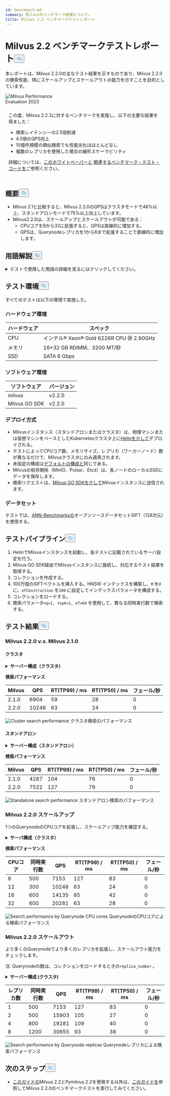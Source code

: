 ```yaml
---
id: benchmark.md
summary: Milvusのベンチマーク結果について。
title: Milvus 2.2 ベンチマークテストレポート
---
```

<h1 id="Milvus-22-Benchmark-Test-Report" class="common-anchor-header">Milvus 2.2 ベンチマークテストレポート<button data-href="#Milvus-22-Benchmark-Test-Report" class="anchor-icon" translate="no">
      <svg translate="no"
        aria-hidden="true"
        focusable="false"
        height="20"
        version="1.1"
        viewBox="0 0 16 16"
        width="16"
      >
        <path
          fill="#0092E4"
          fill-rule="evenodd"
          d="M4 9h1v1H4c-1.5 0-3-1.69-3-3.5S2.55 3 4 3h4c1.45 0 3 1.69 3 3.5 0 1.41-.91 2.72-2 3.25V8.59c.58-.45 1-1.27 1-2.09C10 5.22 8.98 4 8 4H4c-.98 0-2 1.22-2 2.5S3 9 4 9zm9-3h-1v1h1c1 0 2 1.22 2 2.5S13.98 12 13 12H9c-.98 0-2-1.22-2-2.5 0-.83.42-1.64 1-2.09V6.25c-1.09.53-2 1.84-2 3.25C6 11.31 7.55 13 9 13h4c1.45 0 3-1.69 3-3.5S14.5 6 13 6z"
        ></path>
      </svg>
    </button></h1><p>本レポートは、Milvus 2.2.0の主なテスト結果を示すものであり、Milvus 2.2.0の検索性能、特にスケールアップとスケールアウトの能力を示すことを目的としています。</p>
<div class="alert note">
  <div style="display: flex;">
      <div style="flex:0.3;">
        <img translate="no" src="https://zilliz.com/images/whitepaper/performance.png" alt="Milvus Performance Evaluation 2023" />
      </div>
  </div>
  <div style="flex:1;padding: 10px;">
    <p>この度、Milvus 2.2.3に対するベンチマークを実施し、以下の主要な結果を得ました：</p>
    <ul>
      <li>検索レイテンシーの2.5倍削減</li>
      <li>4.5倍のQPS向上</li>
      <li>10億件規模の類似検索でも性能劣化はほとんどなし</li>
      <li>複数のレプリカを使用した場合の線形スケーラビリティ</li>
    </ul>
    <p>詳細については、<a href="https://zilliz.com/resources/whitepaper/milvus-performance-benchmark">このホワイトペーパーと</a> <a href="https://github.com/zilliztech/VectorDBBench">関連するベンチマーク・テスト・コードを</a>ご参照ください。 </p>
  </div>
</div>
<h2 id="Summary" class="common-anchor-header">概要<button data-href="#Summary" class="anchor-icon" translate="no">
      <svg translate="no"
        aria-hidden="true"
        focusable="false"
        height="20"
        version="1.1"
        viewBox="0 0 16 16"
        width="16"
      >
        <path
          fill="#0092E4"
          fill-rule="evenodd"
          d="M4 9h1v1H4c-1.5 0-3-1.69-3-3.5S2.55 3 4 3h4c1.45 0 3 1.69 3 3.5 0 1.41-.91 2.72-2 3.25V8.59c.58-.45 1-1.27 1-2.09C10 5.22 8.98 4 8 4H4c-.98 0-2 1.22-2 2.5S3 9 4 9zm9-3h-1v1h1c1 0 2 1.22 2 2.5S13.98 12 13 12H9c-.98 0-2-1.22-2-2.5 0-.83.42-1.64 1-2.09V6.25c-1.09.53-2 1.84-2 3.25C6 11.31 7.55 13 9 13h4c1.45 0 3-1.69 3-3.5S14.5 6 13 6z"
        ></path>
      </svg>
    </button></h2><ul>
<li>Milvus 2.1と比較すると、Milvus 2.2.0のQPSはクラスタモードで48%以上、スタンドアロンモードで75%以上向上しています。</li>
<li>Milvus2.2.0は、スケールアップとスケールアウトが可能である：<ul>
<li>CPUコアを8から32に拡張すると、QPSは直線的に増加する。</li>
<li>QPSは、Querynodeレプリカを1から8まで拡張することで直線的に増加します。</li>
</ul></li>
</ul>
<h2 id="Terminology" class="common-anchor-header">用語解説<button data-href="#Terminology" class="anchor-icon" translate="no">
      <svg translate="no"
        aria-hidden="true"
        focusable="false"
        height="20"
        version="1.1"
        viewBox="0 0 16 16"
        width="16"
      >
        <path
          fill="#0092E4"
          fill-rule="evenodd"
          d="M4 9h1v1H4c-1.5 0-3-1.69-3-3.5S2.55 3 4 3h4c1.45 0 3 1.69 3 3.5 0 1.41-.91 2.72-2 3.25V8.59c.58-.45 1-1.27 1-2.09C10 5.22 8.98 4 8 4H4c-.98 0-2 1.22-2 2.5S3 9 4 9zm9-3h-1v1h1c1 0 2 1.22 2 2.5S13.98 12 13 12H9c-.98 0-2-1.22-2-2.5 0-.83.42-1.64 1-2.09V6.25c-1.09.53-2 1.84-2 3.25C6 11.31 7.55 13 9 13h4c1.45 0 3-1.69 3-3.5S14.5 6 13 6z"
        ></path>
      </svg>
    </button></h2><p><details>
<summary>テストで使用した用語の詳細を見るにはクリックしてください。</summary>
<table class="terminology">
<thead>
<tr>
<th>用語</th>
<th>説明</th>
</tr>
</thead>
<tbody>
<tr>
<td>nq</td>
<td>1回の検索要求で検索されるベクトルの数</td>
</tr>
<tr>
<td>topk</td>
<td>1回の検索要求で、各ベクトル（nq）に対して検索される最も近いベクトルの数</td>
</tr>
<tr>
<td>ef</td>
<td><a href="https://milvus.io/docs/v2.2.x/index.md">HNSW インデックスに</a>固有の検索パラメータ</td>
</tr>
<tr>
<td>RT</td>
<td>リクエストを送信してから応答を受信するまでの応答時間</td>
</tr>
<tr>
<td>QPS</td>
<td>1秒間に正常に処理された検索リクエスト数</td>
</tr>
</tbody>
</table>
</details></p>
<h2 id="Test-environment" class="common-anchor-header">テスト環境<button data-href="#Test-environment" class="anchor-icon" translate="no">
      <svg translate="no"
        aria-hidden="true"
        focusable="false"
        height="20"
        version="1.1"
        viewBox="0 0 16 16"
        width="16"
      >
        <path
          fill="#0092E4"
          fill-rule="evenodd"
          d="M4 9h1v1H4c-1.5 0-3-1.69-3-3.5S2.55 3 4 3h4c1.45 0 3 1.69 3 3.5 0 1.41-.91 2.72-2 3.25V8.59c.58-.45 1-1.27 1-2.09C10 5.22 8.98 4 8 4H4c-.98 0-2 1.22-2 2.5S3 9 4 9zm9-3h-1v1h1c1 0 2 1.22 2 2.5S13.98 12 13 12H9c-.98 0-2-1.22-2-2.5 0-.83.42-1.64 1-2.09V6.25c-1.09.53-2 1.84-2 3.25C6 11.31 7.55 13 9 13h4c1.45 0 3-1.69 3-3.5S14.5 6 13 6z"
        ></path>
      </svg>
    </button></h2><p>すべてのテストは以下の環境で実施した。</p>
<h3 id="Hardware-environment" class="common-anchor-header">ハードウェア環境</h3><table>
<thead>
<tr><th>ハードウェア</th><th>スペック</th></tr>
</thead>
<tbody>
<tr><td>CPU</td><td>インテル® Xeon® Gold 6226R CPU @ 2.90GHz</td></tr>
<tr><td>メモリ</td><td>16*32 GB RDIMM、3200 MT/秒</td></tr>
<tr><td>SSD</td><td>SATA 6 Gbps</td></tr>
</tbody>
</table>
<h3 id="Software-environment" class="common-anchor-header">ソフトウェア環境</h3><table>
<thead>
<tr><th>ソフトウェア</th><th>バージョン</th></tr>
</thead>
<tbody>
<tr><td>milvus</td><td>v2.2.0</td></tr>
<tr><td>Milvus GO SDK</td><td>v2.2.0</td></tr>
</tbody>
</table>
<h3 id="Deployment-scheme" class="common-anchor-header">デプロイ方式</h3><ul>
<li>Milvusインスタンス（スタンドアロンまたはクラスタ）は、物理マシンまたは仮想マシンをベースとしたKubernetesクラスタ上に<a href="https://milvus.io/docs/install_standalone-helm.md">Helmを介して</a>デプロイされる。</li>
<li>テストによってCPUコア数、メモリサイズ、レプリカ（ワーカーノード）数が異なるだけで、Milvusクラスタにのみ適用されます。</li>
<li>未指定の構成は<a href="https://github.com/milvus-io/milvus-helm/blob/master/charts/milvus/values.yaml">デフォルトの構成と</a>同じである。</li>
<li>Milvusの依存関係（MinIO、Pulsar、Etcd）は、各ノードのローカルSSDにデータを保存します。</li>
<li>検索リクエストは、<a href="https://github.com/milvus-io/milvus-sdk-go/tree/master/tests">Milvus GO SDKを介して</a>Milvusインスタンスに送信されます。</li>
</ul>
<h3 id="Data-sets" class="common-anchor-header">データセット</h3><p>テストでは、<a href="https://github.com/erikbern/ann-benchmarks/#data-sets">ANN-Benchmarksの</a>オープンソースデータセットSIFT（128次元）を使用する。</p>
<h2 id="Test-pipeline" class="common-anchor-header">テストパイプライン<button data-href="#Test-pipeline" class="anchor-icon" translate="no">
      <svg translate="no"
        aria-hidden="true"
        focusable="false"
        height="20"
        version="1.1"
        viewBox="0 0 16 16"
        width="16"
      >
        <path
          fill="#0092E4"
          fill-rule="evenodd"
          d="M4 9h1v1H4c-1.5 0-3-1.69-3-3.5S2.55 3 4 3h4c1.45 0 3 1.69 3 3.5 0 1.41-.91 2.72-2 3.25V8.59c.58-.45 1-1.27 1-2.09C10 5.22 8.98 4 8 4H4c-.98 0-2 1.22-2 2.5S3 9 4 9zm9-3h-1v1h1c1 0 2 1.22 2 2.5S13.98 12 13 12H9c-.98 0-2-1.22-2-2.5 0-.83.42-1.64 1-2.09V6.25c-1.09.53-2 1.84-2 3.25C6 11.31 7.55 13 9 13h4c1.45 0 3-1.69 3-3.5S14.5 6 13 6z"
        ></path>
      </svg>
    </button></h2><ol>
<li>HelmでMilvusインスタンスを起動し、各テストに記載されているサーバ設定を行う。</li>
<li>Milvus GO SDK経由でMilvusインスタンスに接続し、対応するテスト結果を取得する。</li>
<li>コレクションを作成する。</li>
<li>100万個のSIFTベクトルを挿入する。HNSW インデックスを構築し、<code translate="no">M</code> を<code translate="no">8</code> に、<code translate="no">efConstruction</code> を<code translate="no">200</code> に設定してインデックスパラメータを構成する。</li>
<li>コレクションをロードする。</li>
<li>検索パラメータ<code translate="no">nq=1, topk=1, ef=64</code> を使用して、異なる同時実行数で検索する。</li>
</ol>
<h2 id="Test-results" class="common-anchor-header">テスト結果<button data-href="#Test-results" class="anchor-icon" translate="no">
      <svg translate="no"
        aria-hidden="true"
        focusable="false"
        height="20"
        version="1.1"
        viewBox="0 0 16 16"
        width="16"
      >
        <path
          fill="#0092E4"
          fill-rule="evenodd"
          d="M4 9h1v1H4c-1.5 0-3-1.69-3-3.5S2.55 3 4 3h4c1.45 0 3 1.69 3 3.5 0 1.41-.91 2.72-2 3.25V8.59c.58-.45 1-1.27 1-2.09C10 5.22 8.98 4 8 4H4c-.98 0-2 1.22-2 2.5S3 9 4 9zm9-3h-1v1h1c1 0 2 1.22 2 2.5S13.98 12 13 12H9c-.98 0-2-1.22-2-2.5 0-.83.42-1.64 1-2.09V6.25c-1.09.53-2 1.84-2 3.25C6 11.31 7.55 13 9 13h4c1.45 0 3-1.69 3-3.5S14.5 6 13 6z"
        ></path>
      </svg>
    </button></h2><h3 id="Milvus-220-vs-Milvus-210" class="common-anchor-header">Milvus 2.2.0 v.s. Milvus 2.1.0</h3><h4 id="Cluster" class="common-anchor-header">クラスタ</h4><p><details>
<summary><b>サーバー構成（クラスタ）</b></summary><code translate="no">yaml queryNode: replicas: 1 resources: limits: cpu: &quot;12.0&quot; memory: 8Gi requests: cpu: &quot;12.0&quot; memory: 8Gi</code></details></p>
<p><strong>検索パフォーマンス</strong></p>
<table>
<thead>
<tr><th>Milvus</th><th>QPS</th><th>RT(TP99) / ms</th><th>RT(TP50) / ms</th><th>フェール/秒</th></tr>
</thead>
<tbody>
<tr><td>2.1.0</td><td>6904</td><td>59</td><td>28</td><td>0</td></tr>
<tr><td>2.2.0</td><td>10248</td><td>63</td><td>24</td><td>0</td></tr>
</tbody>
</table>
<p>
  
   <span class="img-wrapper"> <img translate="no" src="/docs/v2.5.x/assets/cluster_search_performance_210_vs_220.png" alt="Cluster search performance" class="doc-image" id="cluster-search-performance" />
   </span> <span class="img-wrapper"> <span>クラスタ検索のパフォーマンス</span> </span></p>
<h4 id="Standalone" class="common-anchor-header">スタンドアロン</h4><p><details>
<summary><b>サーバー構成（スタンドアロン）</b></summary><code translate="no">yaml standalone: replicas: 1 resources: limits: cpu: &quot;12.0&quot; memory: 16Gi requests: cpu: &quot;12.0&quot; memory: 16Gi</code></details></p>
<p><strong>検索パフォーマンス</strong></p>
<table>
<thead>
<tr><th>Milvus</th><th>QPS</th><th>RT(TP99) / ms</th><th>RT(TP50) / ms</th><th>フェール/秒</th></tr>
</thead>
<tbody>
<tr><td>2.1.0</td><td>4287</td><td>104</td><td>76</td><td>0</td></tr>
<tr><td>2.2.0</td><td>7522</td><td>127</td><td>79</td><td>0</td></tr>
</tbody>
</table>
<p>
  
   <span class="img-wrapper"> <img translate="no" src="/docs/v2.5.x/assets/standalone_search_performance_210_vs_220.png" alt="Standalone search performance" class="doc-image" id="standalone-search-performance" />
   </span> <span class="img-wrapper"> <span>スタンドアロン検索のパフォーマンス</span> </span></p>
<h3 id="Milvus-220-Scale-up" class="common-anchor-header">Milvus 2.2.0 スケールアップ</h3><p>1つのQuerynodeのCPUコアを拡張し、スケールアップ能力を確認する。</p>
<p><details>
<summary><b>サーバ構成（クラスタ）</b></summary><code translate="no">yaml queryNode: replicas: 1 resources: limits: cpu: &quot;8.0&quot; /&quot;12.0&quot; /&quot;16.0&quot; /&quot;32.0&quot; memory: 8Gi requests: cpu: &quot;8.0&quot; /&quot;12.0&quot; /&quot;16.0&quot; /&quot;32.0&quot; memory: 8Gi</code></details></p>
<p><strong>検索パフォーマンス</strong></p>
<table>
<thead>
<tr><th>CPUコア</th><th>同時実行数</th><th>QPS</th><th>RT(TP99) / ms</th><th>RT(TP50) / ms</th><th>フェール/秒</th></tr>
</thead>
<tbody>
<tr><td>8</td><td>500</td><td>7153</td><td>127</td><td>83</td><td>0</td></tr>
<tr><td>12</td><td>300</td><td>10248</td><td>63</td><td>24</td><td>0</td></tr>
<tr><td>16</td><td>600</td><td>14135</td><td>85</td><td>42</td><td>0</td></tr>
<tr><td>32</td><td>600</td><td>20281</td><td>63</td><td>28</td><td>0</td></tr>
</tbody>
</table>
<p>
  
   <span class="img-wrapper"> <img translate="no" src="/docs/v2.5.x/assets/search_performance_by_querynode_cpu_cores.png" alt="Search performance by Querynode CPU cores" class="doc-image" id="search-performance-by-querynode-cpu-cores" />
   </span> <span class="img-wrapper"> <span>QuerynodeのCPUコアによる検索パフォーマンス</span> </span></p>
<h3 id="Milvus-220-Scale-out" class="common-anchor-header">Milvus 2.2.0 スケールアウト</h3><p>より多くのQuerynodeでより多くのレプリカを拡張し、スケールアウト能力をチェックします。</p>
<div class="alert note">
<p>注: Querynodeの数は、コレクションをロードするときの<code translate="no">replica_number</code> 。</p>
</div>
<p><details>
<summary><b>サーバー構成 (クラスタ)</b></summary><code translate="no">yaml queryNode: replicas: 1 / 2 / 4 / 8 resources: limits: cpu: &quot;8.0&quot; memory: 8Gi requests: cpu: &quot;8.0&quot; memory: 8Gi</code></details></p>
<table>
<thead>
<tr><th>レプリカ数</th><th>同時実行数</th><th>QPS</th><th>RT(TP99) / ms</th><th>RT(TP50) / ms</th><th>フェール/秒</th></tr>
</thead>
<tbody>
<tr><td>1</td><td>500</td><td>7153</td><td>127</td><td>83</td><td>0</td></tr>
<tr><td>2</td><td>500</td><td>15903</td><td>105</td><td>27</td><td>0</td></tr>
<tr><td>4</td><td>800</td><td>19281</td><td>109</td><td>40</td><td>0</td></tr>
<tr><td>8</td><td>1200</td><td>30655</td><td>93</td><td>38</td><td>0</td></tr>
</tbody>
</table>
<p>
  
   <span class="img-wrapper"> <img translate="no" src="/docs/v2.5.x/assets/search_performance_by_querynode_replicas.png" alt="Search performance by Querynode replicas" class="doc-image" id="search-performance-by-querynode-replicas" />
   </span> <span class="img-wrapper"> <span>Querynodeレプリカによる検索パフォーマンス</span> </span></p>
<h2 id="Whats-next" class="common-anchor-header">次のステップ<button data-href="#Whats-next" class="anchor-icon" translate="no">
      <svg translate="no"
        aria-hidden="true"
        focusable="false"
        height="20"
        version="1.1"
        viewBox="0 0 16 16"
        width="16"
      >
        <path
          fill="#0092E4"
          fill-rule="evenodd"
          d="M4 9h1v1H4c-1.5 0-3-1.69-3-3.5S2.55 3 4 3h4c1.45 0 3 1.69 3 3.5 0 1.41-.91 2.72-2 3.25V8.59c.58-.45 1-1.27 1-2.09C10 5.22 8.98 4 8 4H4c-.98 0-2 1.22-2 2.5S3 9 4 9zm9-3h-1v1h1c1 0 2 1.22 2 2.5S13.98 12 13 12H9c-.98 0-2-1.22-2-2.5 0-.83.42-1.64 1-2.09V6.25c-1.09.53-2 1.84-2 3.25C6 11.31 7.55 13 9 13h4c1.45 0 3-1.69 3-3.5S14.5 6 13 6z"
        ></path>
      </svg>
    </button></h2><ul>
<li><a href="https://milvus.io/blog/2022-08-16-A-Quick-Guide-to-Benchmarking-Milvus-2-1.md">このガイドの</a>Milvus 2.2とPymilvus 2.2を使用する以外は、<a href="https://milvus.io/blog/2022-08-16-A-Quick-Guide-to-Benchmarking-Milvus-2-1.md">このガイドを</a>参照してMilvus 2.2.0のベンチマークテストを実行してみてください。</li>
</ul>
